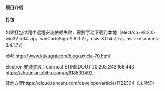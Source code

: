 #### 项目介绍



#### 打包

如果打包过程中远程安装依赖失败，需要手动下载到本地（electron-v8.2.0-win32-x64.zip，winCodeSign-2.6.0.7z，nsis-3.0.4.2.7z，nsis-resources-3.4.1.7z）


参考 http://www.kukugui.com/blog/article-70.html


Electron 安装失败：connect ETIMEDOUT 20.205.243.166:443
https://zhuanlan.zhihu.com/p/618539492


其他方案https://cloud.tencent.com/developer/article/1722304（未验证）